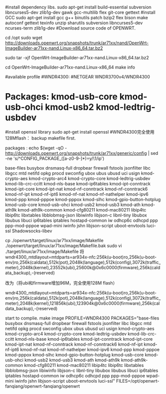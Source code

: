 
#install dependency libs.
sudo apt-get install build-essential subversion libncurses5-dev zlib1g-dev gawk gcc-multilib flex git-core gettext
#install GCC
sudo apt-get install gcc g++ binutils patch bzip2 flex bison make autoconf gettext texinfo unzip sharutils subversion libncurses5-dev ncurses-term zlib1g-dev 
#Download source code of OPENWRT.

cd /opt
sudo wget http://downloads.openwrt.org/snapshots/trunk/ar71xx/nand/OpenWrt-ImageBuilder-ar71xx-nand.Linux-x86_64.tar.bz2

sudo tar -xjf OpenWrt-ImageBuilder-ar71xx-nand.Linux-x86_64.tar.bz2

cd OpenWrt-ImageBuilder-ar71xx-nand.Linux-x86_64
make info

#available profile
#WNDR4300:
	#NETGEAR WNDR3700v4/WNDR4300
#	Packages: kmod-usb-core kmod-usb-ohci kmod-usb2 kmod-ledtrig-usbdev



#install openssl library
sudo apt-get install openssl
#WNDR4300完全使用128Mflash：
backup makefile first.

packages :
echo $(wget -qO - http://downloads.openwrt.org/snapshots/trunk/ar71xx/generic/config | sed -ne 's/^CONFIG_PACKAGE_\([a-z0-9-]*\)=y/\1/ip')

base-files busybox dnsmasq-full dropbear firewall fstools jsonfilter libc libgcc mtd netifd opkg procd swconfig ubox ubus ubusd uci usign kmod-crypto-aes kmod-crypto-arc4 kmod-crypto-core kmod-ledtrig-usbdev kmod-lib-crc-ccitt kmod-nls-base kmod-ip6tables kmod-ipt-conntrack kmod-ipt-core kmod-ipt-nat kmod-nf-conntrack kmod-nf-conntrack6 kmod-nf-ipt kmod-nf-ipt6 kmod-nf-nat kmod-nf-nathelper kmod-ipv6 kmod-ppp kmod-pppoe kmod-pppox kmod-slhc kmod-gpio-button-hotplug kmod-usb-core kmod-usb-ohci kmod-usb2 kmod-usb3 kmod-ath kmod-ath9k kmod-ath9k-common kmod-cfg80211 kmod-mac80211 libip4tc libip6tc libxtables libblobmsg-json libiwinfo libjson-c libnl-tiny libubox libubus libuci ip6tables iptables hostapd-common iw odhcp6c odhcpd ppp ppp-mod-pppoe wpad-mini iwinfo jshn libjson-script uboot-envtools luci-ssl Shadowsocks-libev

cp ./openwrt/target/linux/ar71xx/image/Makefile  ./openwrt/target/linux/ar71xx/image/Makefile.bak
sudo vi ./target/linux/ar71xx/image/Makefile
将
wndr4300_mtdlayout=mtdparts=ar934x-nfc:256k(u-boot)ro,256k(u-boot-env)ro,256k(caldata),512k(pot),2048k(language),512k(config),3072k(traffic_meter),2048k(kernel),23552k(ubi),25600k@0x6c0000(firmware),256k(caldata_backup),-(reserved)

改为（将ubi和firmware增加96M，完全使用128M flash）

wndr4300_mtdlayout=mtdparts=ar934x-nfc:256k(u-boot)ro,256k(u-boot-env)ro,256k(caldata),512k(pot),2048k(language),512k(config),3072k(traffic_meter),2048k(kernel),121856k(ubi),123904k@0x6c0000(firmware),256k(caldata_backup),-(reserved)


start to complie.
make image PROFILE=WNDR4300 PACKAGES="base-files busybox dnsmasq-full dropbear firewall fstools jsonfilter libc libgcc mtd netifd opkg procd swconfig ubox ubus ubusd uci usign kmod-crypto-aes kmod-crypto-arc4 kmod-crypto-core kmod-ledtrig-usbdev kmod-lib-crc-ccitt kmod-nls-base kmod-ip6tables kmod-ipt-conntrack kmod-ipt-core kmod-ipt-nat kmod-nf-conntrack kmod-nf-conntrack6 kmod-nf-ipt kmod-nf-ipt6 kmod-nf-nat kmod-nf-nathelper kmod-ipv6 kmod-ppp kmod-pppoe kmod-pppox kmod-slhc kmod-gpio-button-hotplug kmod-usb-core kmod-usb-ohci kmod-usb2 kmod-usb3 kmod-ath kmod-ath9k kmod-ath9k-common kmod-cfg80211 kmod-mac80211 libip4tc libip6tc libxtables libblobmsg-json libiwinfo libjson-c libnl-tiny libubox libubus libuci ip6tables iptables hostapd-common iw odhcp6c odhcpd ppp ppp-mod-pppoe wpad-mini iwinfo jshn libjson-script uboot-envtools luci-ssl" FILES=/opt/openwrt-fanqiang/openwrt-fanqiang/openwrt
